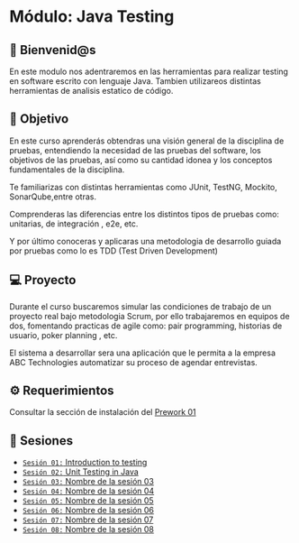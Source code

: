 # Módulo: Java Testing

## :wave: Bienvenid@s

En este modulo nos adentraremos en las herramientas para realizar testing en software escrito con lenguaje Java. Tambien utilizareos distintas herramientas de analisis estatico de código.

## :dart: Objetivo

En este curso aprenderás obtendras una visión general de la disciplina de pruebas, 
entendiendo la necesidad de las pruebas del software, los objetivos de las pruebas,
así como su cantidad idonea y los conceptos fundamentales de la disciplina.

Te familiarizas con distintas herramientas como JUnit, TestNG, Mockito, SonarQube,entre otras.

Comprenderas las diferencias entre los distintos tipos de pruebas como: unitarias, de integración , e2e, etc.

Y por último conoceras y aplicaras una metodologia de desarrollo guiada por pruebas como lo es TDD (Test Driven Development)


## 💻 Proyecto

Durante el curso buscaremos simular las condiciones de trabajo de un proyecto real bajo metodologia Scrum,
por ello trabajaremos en equipos de dos, fomentando practicas de agile como: pair programming, historias de usuario,
poker planning , etc.

El sistema a desarrollar sera una aplicación que le permita a la empresa ABC Technologies 
automatizar su proceso de agendar entrevistas.

## :gear: Requerimientos

Consultar la sección de instalación del [Prework 01](https://docs.google.com/document/d/1Ef_JNE6lkb8nj9YtP3EKsdrt0jUSoFgQu8zueqXlEWc/edit?usp=sharing)

## :bookmark_tabs: Sesiones
 
- [`Sesión 01:` Introduction to testing](./Sesion-01)
- [`Sesión 02:` Unit Testing in Java](./Sesion-02)
- [`Sesión 03:` Nombre de la sesión 03](./Sesion-03)
- [`Sesión 04:` Nombre de la sesión 04](./Sesion-04)
- [`Sesión 05:` Nombre de la sesión 05](./Sesion-05)
- [`Sesión 06:` Nombre de la sesión 06](./Sesion-06)
- [`Sesión 07:` Nombre de la sesión 07](./Sesion-07)
- [`Sesión 08:` Nombre de la sesión 08](./Sesion-08)
